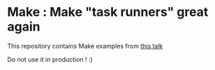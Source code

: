 # Make : Make "task runners" great again

This repository contains Make examples from [this talk](https://speakerdeck.com/gbprod/make-task-runners-great-again)

Do not use it in production ! :)
